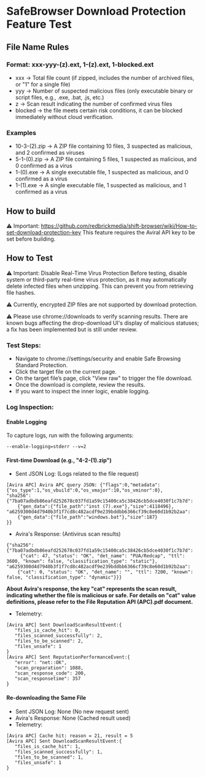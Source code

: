 # SafeBrowser Download Protection Feature Test

## File Name Rules
### Format: xxx-yyy-(z).ext, 1-(z).ext, 1-blocked.ext
- xxx → Total file count (if zipped, includes the number of archived files, or "1" for a single file)
- yyy → Number of suspected malicious files (only executable binary or script files, e.g., .exe, .bat, .js, etc.)
- z → Scan result indicating the number of confirmed virus files
- blocked → the file meets certain risk conditions, it can be blocked immediately without cloud verification.
### Examples
- 10-3-(2).zip → A ZIP file containing 10 files, 3 suspected as malicious, and 2 confirmed as viruses
- 5-1-(0).zip → A ZIP file containing 5 files, 1 suspected as malicious, and 0 confirmed as a virus
- 1-(0).exe → A single executable file, 1 suspected as malicious, and 0 confirmed as a virus
- 1-(1).exe → A single executable file, 1 suspected as malicious, and 1 confirmed as a virus
## How to build
⚠️ Important: https://github.com/redbrickmedia/shift-browser/wiki/How-to-set-download-protection-key
This feature requires the Aviral API key to be set before building.
## How to Test
⚠️ Important: Disable Real-Time Virus Protection
Before testing, disable system or third-party real-time virus protection, as it may automatically delete infected files when unzipping. This can prevent you from retrieving file hashes.

⚠️ Currently, encrypted ZIP files are not supported by download protection.

⚠️ Please use chrome://downloads to verify scanning results. There are known bugs affecting the drop-download UI's display of malicious statuses; a fix has been implemented but is still under review.
### Test Steps:
- Navigate to chrome://settings/security and enable Safe Browsing Standard Protection.
- Click the target file on the current page.
- On the target file’s page, click "View raw" to trigger the file download.
- Once the download is complete, review the results.
- If you want to inspect the inner logic, enable logging.
### Log Inspection:
#### Enable Logging
To capture logs, run with the following arguments:
```
--enable-logging=stderr --v=2
```
#### First-time Download (e.g., "4-2-(1).zip")
- Sent JSON Log: (Logs related to the file request)
```
[Avira APC] Avira APC query JSON: {"flags":0,"metadata":{"os_type":1,"os_vbuild":0,"os_vmajor":10,"os_vminor":0},
"sha256":
{"7ba07adbdb86eafd252678c037fd1a59c15400ca5c38426cb5dce4030f1c7b7d":
    {"gen_data":{"file_path":"inst (7).exe"},"size":4118496},
"a6259300d4d7940b3f1f7cd8c482acdf9e239bddbb6366cf39c8e60d1b92b2aa":
    {"gen_data":{"file_path":"windows.bat"},"size":187}
}}
```
- Avira's Response: (Antivirus scan results)
```
{"sha256": 
{"7ba07adbdb86eafd252678c037fd1a59c15400ca5c38426cb5dce4030f1c7b7d":
     {"cat": 47, "status": "OK", "det_name": "PUA/Redcap", "ttl": 3600, "known": false, "classification_type": "static"}, 
"a6259300d4d7940b3f1f7cd8c482acdf9e239bddbb6366cf39c8e60d1b92b2aa": 
    {"cat": 0, "status": "OK", "det_name": "", "ttl": 7200, "known": false, "classification_type": "dynamic"}}}
```
**About Avira's response, the key "cat" represents the scan result, indicating whether the file is malicious or safe. For details on "cat" value definitions, please refer to the File Reputation API (APC).pdf document.**
- Telemetry: 
```
[Avira APC] Sent DownloadScanResultEvent:{
   "files_is_cache_hit": 0,
   "files_scanned_successfully": 2,
   "files_to_be_scanned": 2,
   "files_unsafe": 1
}
[Avira APC] Sent ReputationPerformanceEvent:{
   "error": "net::OK",
   "scan_preparation": 1088,
   "scan_response_code": 200,
   "scan_responsetime": 357
}
```
#### Re-downloading the Same File
- Sent JSON Log: None (No new request sent)
- Avira's Response: None (Cached result used)
- Telemetry: 
```
[Avira APC] Cache hit: reason = 21, result = 5
[Avira APC] Sent DownloadScanResultEvent:{
   "files_is_cache_hit": 1,
   "files_scanned_successfully": 1,
   "files_to_be_scanned": 1,
   "files_unsafe": 1
}
```

